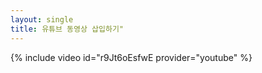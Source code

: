 ```yaml
---
layout: single
title: 유튜브 동영상 삽입하기"
---
```


{% include video id="r9Jt6oEsfwE provider="youtube" %}
